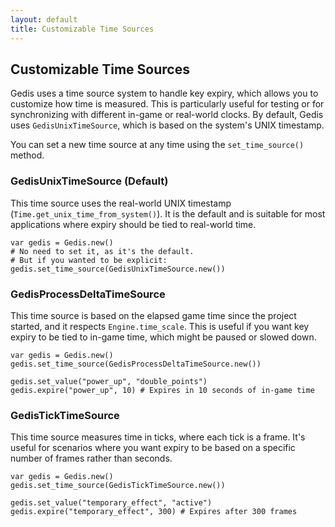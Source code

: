```yaml
---
layout: default
title: Customizable Time Sources
---
```


## Customizable Time Sources

Gedis uses a time source system to handle key expiry, which allows you to customize how time is measured. This is particularly useful for testing or for synchronizing with different in-game or real-world clocks. By default, Gedis uses `GedisUnixTimeSource`, which is based on the system's UNIX timestamp.

You can set a new time source at any time using the `set_time_source()` method.

### GedisUnixTimeSource (Default)

This time source uses the real-world UNIX timestamp (`Time.get_unix_time_from_system()`). It is the default and is suitable for most applications where expiry should be tied to real-world time.

```gdscript
var gedis = Gedis.new()
# No need to set it, as it's the default.
# But if you wanted to be explicit:
gedis.set_time_source(GedisUnixTimeSource.new())
```

### GedisProcessDeltaTimeSource

This time source is based on the elapsed game time since the project started, and it respects `Engine.time_scale`. This is useful if you want key expiry to be tied to in-game time, which might be paused or slowed down.

```gdscript
var gedis = Gedis.new()
gedis.set_time_source(GedisProcessDeltaTimeSource.new())

gedis.set_value("power_up", "double_points")
gedis.expire("power_up", 10) # Expires in 10 seconds of in-game time
```

### GedisTickTimeSource

This time source measures time in ticks, where each tick is a frame. It's useful for scenarios where you want expiry to be based on a specific number of frames rather than seconds.

```gdscript
var gedis = Gedis.new()
gedis.set_time_source(GedisTickTimeSource.new())

gedis.set_value("temporary_effect", "active")
gedis.expire("temporary_effect", 300) # Expires after 300 frames